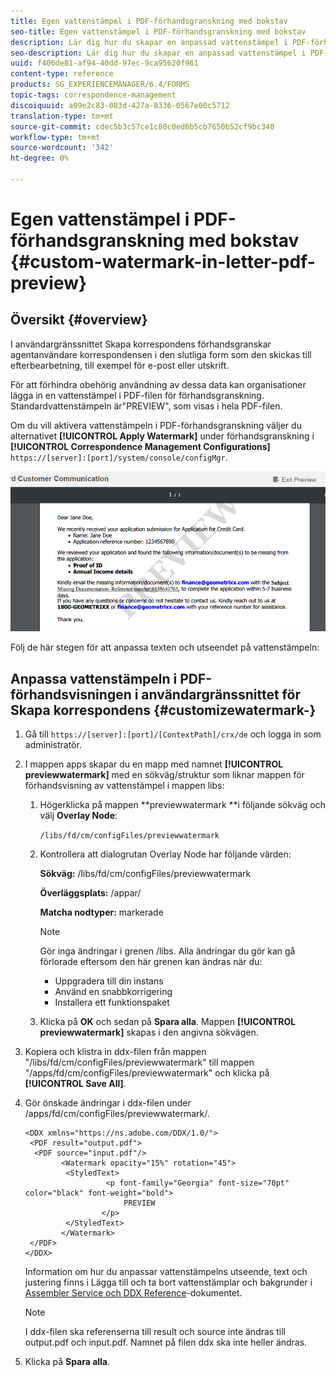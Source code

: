 ```yaml
---
title: Egen vattenstämpel i PDF-förhandsgranskning med bokstav
seo-title: Egen vattenstämpel i PDF-förhandsgranskning med bokstav
description: Lär dig hur du skapar en anpassad vattenstämpel i PDF-förhandsgranskning med bokstav.
seo-description: Lär dig hur du skapar en anpassad vattenstämpel i PDF-förhandsgranskning med bokstav.
uuid: f406de81-af94-40dd-97ec-9ca95620f961
content-type: reference
products: SG_EXPERIENCEMANAGER/6.4/FORMS
topic-tags: correspondence-management
discoiquuid: a09e2c83-083d-427a-8336-0567e00c5712
translation-type: tm+mt
source-git-commit: cdec5b3c57ce1c80c0ed6b5cb7650b52cf9bc340
workflow-type: tm+mt
source-wordcount: '342'
ht-degree: 0%

---
```



# Egen vattenstämpel i PDF-förhandsgranskning med bokstav {#custom-watermark-in-letter-pdf-preview}

## Översikt {#overview}

I användargränssnittet Skapa korrespondens förhandsgranskar agentanvändare korrespondensen i den slutliga form som den skickas till efterbearbetning, till exempel för e-post eller utskrift.

För att förhindra obehörig användning av dessa data kan organisationer lägga in en vattenstämpel i PDF-filen för förhandsgranskning. Standardvattenstämpeln är&quot;PREVIEW&quot;, som visas i hela PDF-filen.

Om du vill aktivera vattenstämpeln i PDF-förhandsgranskning väljer du alternativet **[!UICONTROL Apply Watermark]** under förhandsgranskning i **[!UICONTROL Correspondence Management Configurations]** `https://[server]:[port]/system/console/configMgr`.

![default-watermark](assets/default-watermark.png)

Följ de här stegen för att anpassa texten och utseendet på vattenstämpeln:

## Anpassa vattenstämpeln i PDF-förhandsvisningen i användargränssnittet för Skapa korrespondens {#customizewatermark-}

1. Gå till `https://[server]:[port]/[ContextPath]/crx/de` och logga in som administratör.
1. I mappen apps skapar du en mapp med namnet **[!UICONTROL previewwatermark]** med en sökväg/struktur som liknar mappen för förhandsvisning av vattenstämpel i mappen libs:

   1. Högerklicka på mappen **previewwatermark **i följande sökväg och välj **Overlay Node**:

      `/libs/fd/cm/configFiles/previewwatermark`

   1. Kontrollera att dialogrutan Overlay Node har följande värden:

      **Sökväg:** /libs/fd/cm/configFiles/previewwatermark

      **Överläggsplats:** /appar/

      **Matcha nodtyper:** markerade

      >[!NOTE]
      >
      >Gör inga ändringar i grenen /libs. Alla ändringar du gör kan gå förlorade eftersom den här grenen kan ändras när du:
      >
      >* Uppgradera till din instans
      >* Använd en snabbkorrigering
      >* Installera ett funktionspaket


   1. Klicka på **OK** och sedan på **Spara alla**. Mappen **[!UICONTROL previewwatermark]** skapas i den angivna sökvägen.

1. Kopiera och klistra in ddx-filen från mappen &quot;/libs/fd/cm/configFiles/previewwatermark&quot; till mappen &quot;/apps/fd/cm/configFiles/previewwatermark&quot; och klicka på **[!UICONTROL Save All]**.
1. Gör önskade ändringar i ddx-filen under /apps/fd/cm/configFiles/previewwatermark/.

   ```
   <DDX xmlns="https://ns.adobe.com/DDX/1.0/">
    <PDF result="output.pdf">
     <PDF source="input.pdf"/>
           <Watermark opacity="15%" rotation="45">
            <StyledText>
                     <p font-family="Georgia" font-size="70pt" color="black" font-weight="bold">
                         PREVIEW
                    </p>
            </StyledText>
           </Watermark>
    </PDF>
   </DDX>
   ```

   Information om hur du anpassar vattenstämpelns utseende, text och justering finns i Lägga till och ta bort vattenstämplar och bakgrunder i [Assembler Service och DDX Reference](https://help.adobe.com/en_US/livecycle/11.0/ddxRef.pdf)-dokumentet.

   >[!NOTE]
   >
   >I ddx-filen ska referenserna till result och source inte ändras till output.pdf och input.pdf. Namnet på filen ddx ska inte heller ändras.

1. Klicka på **Spara alla**.

